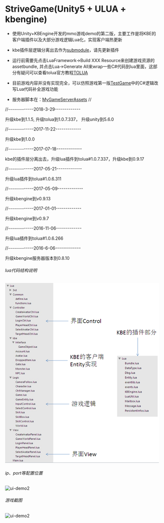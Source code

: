 # StriveGame(Unity5 + ULUA + kbengine)


* 使用Unity+KBEngine开发的mmo游戏demo的第二版，主要工作是将KBE的客户端插件以及大部分游戏逻辑Lua化，实现客户端热更新

* kbe插件层逻辑分离出去作为[submodule](https://github.com/liuxq/kbengine_unity3d_lua_plugins)，请先更新插件

* 运行前需要先点击LuaFramework->Build XXX Resource来创建游戏资源的assetbundle, 并点击Lua->Generate All来wrap一些C#代码到lua里面，这部分有疑问可以查看tolua官方教程[TOLUA](https://github.com/jarjin/LuaFramework_UGUI)

* 目前游戏内容并没有实现完全，可以仿照游戏第一版[TestGame](https://github.com/liuxq/TestGame)中的C#逻辑改写Lua代码补全游戏功能

* 服务器脚本在：[MyGameServerAssets](https://github.com/liuxq/MyGameServerAssets.git)
//

//-------------2018-3-29-------------

升级kbe到1.1.5, 升级tolua到1.0.7.337， 升级unity到5.6.0

//-------------2017-11-22-------------

升级kbe到1.0.0

//-------------2017-07-18-------------

kbe的插件层分离出去，升级lua插件到tolua#1.0.7.337，升级kbe到0.9.17

//-------------2017-05-21-------------

升级lua插件到tolua#1.0.6.311

//-------------2017-05-09-------------

升级kbengine到v0.9.13

//-------------2017-01-01-------------

升级kbengine到v0.9.7

//-------------2016-11-06-------------

升级lua插件到tolua#1.0.6.266

//-------------2016-6-06-------------

升级kbengine服务器版本到0.8.10


###### lua代码结构说明   
![ui-demo](/structure.png)
###### ip、port等配置位置
![ui-demo2](/config.png)
###### 游戏截图
![ui-demo2](/strivegamedemo.png)




